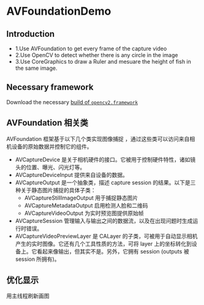 # AVFoundationDemo

## Introduction
* 1.Use AVFoundation to get every frame of the capture video
* 2.Use OpenCV to detect whether there is any circle in the image
* 3.Use CoreGraphics to draw a Ruler and mesuare the height of fish in the same image.

## Necessary framework
Download the necessary [build of `opencv2.framework`](https://github.com/JoeHowse/iOSWithOpenCV/releases/download/1.1.0/opencv2.framework.zip)


## AVFoundation 相关类
AVFoundation 框架基于以下几个类实现图像捕捉 ，通过这些类可以访问来自相机设备的原始数据并控制它的组件。

* AVCaptureDevice 是关于相机硬件的接口。它被用于控制硬件特性，诸如镜头的位置、曝光、闪光灯等。
* AVCaptureDeviceInput 提供来自设备的数据。
* AVCaptureOutput 是一个抽象类，描述 capture session 的结果。以下是三种关于静态图片捕捉的具体子类：
  * AVCaptureStillImageOutput 用于捕捉静态图片
  * AVCaptureMetadataOutput 启用检测人脸和二维码
  * AVCaptureVideoOutput 为实时预览图提供原始帧
* AVCaptureSession 管理输入与输出之间的数据流，以及在出现问题时生成运行时错误。
* AVCaptureVideoPreviewLayer 是 CALayer 的子类，可被用于自动显示相机产生的实时图像。它还有几个工具性质的方法，可将 layer 上的坐标转化到设备上。它看起来像输出，但其实不是。另外，它拥有 session (outputs 被 session 所拥有)。

## 优化显示

用主线程刷新画图
